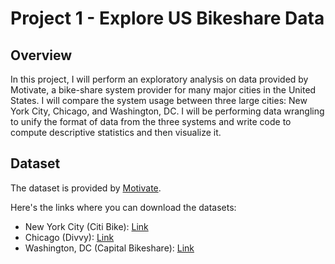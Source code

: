 # Project 1 - Explore US Bikeshare Data

## Overview

In this project, I will perform an exploratory analysis on data provided by Motivate, a bike-share system provider for many major cities in the United States. I will compare the system usage between three large cities: New York City, Chicago, and Washington, DC.
 I will be performing data wrangling to unify the format of data from the three systems and write code to compute descriptive statistics and then visualize it.

## Dataset

The dataset is provided by [Motivate](https://www.motivateco.com/).

Here's the links where you can download the datasets:

- New York City (Citi Bike): [Link](https://www.citibikenyc.com/system-data)
- Chicago (Divvy): [Link](https://www.divvybikes.com/system-data)
- Washington, DC (Capital Bikeshare): [Link](https://www.capitalbikeshare.com/system-data)
